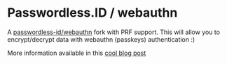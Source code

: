Passwordless.ID / webauthn
==========================

A <a href="https://github.com/passwordless-id/webauthn">passwordless-id/webauthn</a> fork with PRF support. This will allow you to encrypt/decrypt data with webauthn (passkeys) authentication :)

More information available in this <a href="https://blog.millerti.me/2023/01/22/encrypting-data-in-the-browser-using-webauthn/">cool blog post</a>
